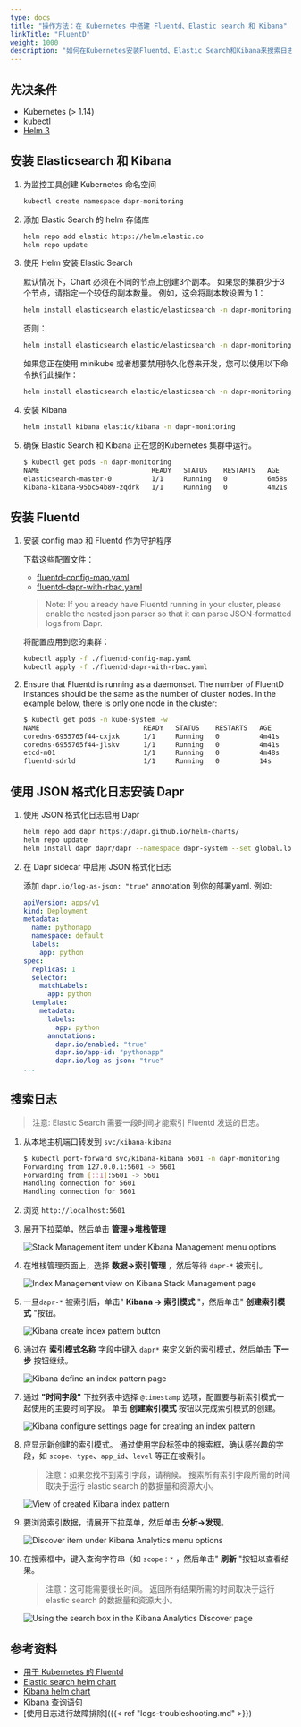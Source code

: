 ```yaml
---
type: docs
title: "操作方法：在 Kubernetes 中搭建 Fluentd、Elastic search 和 Kibana"
linkTitle: "FluentD"
weight: 1000
description: "如何在Kubernetes安装Fluentd、Elastic Search和Kibana来搜索日志"
---
```


## 先决条件

- Kubernetes (> 1.14)
- [kubectl](https://kubernetes.io/docs/tasks/tools/)
- [Helm 3](https://helm.sh/)

## 安装 Elasticsearch 和 Kibana

1. 为监控工具创建 Kubernetes 命名空间

    ```bash
    kubectl create namespace dapr-monitoring
    ```

2. 添加 Elastic Search 的 helm 存储库

    ```bash
    helm repo add elastic https://helm.elastic.co
    helm repo update
    ```

3. 使用 Helm 安装 Elastic Search

    默认情况下，Chart 必须在不同的节点上创建3个副本。 如果您的集群少于3个节点，请指定一个较低的副本数量。  例如，这会将副本数设置为 1：

    ```bash
    helm install elasticsearch elastic/elasticsearch -n dapr-monitoring --set replicas=1
    ```

    否则：

    ```bash
    helm install elasticsearch elastic/elasticsearch -n dapr-monitoring
    ```

    如果您正在使用 minikube 或者想要禁用持久化卷来开发，您可以使用以下命令执行此操作：

    ```bash
    helm install elasticsearch elastic/elasticsearch -n dapr-monitoring --set persistence.enabled=false,replicas=1
    ```

4. 安装 Kibana

    ```bash
    helm install kibana elastic/kibana -n dapr-monitoring
    ```

5. 确保 Elastic Search 和 Kibana 正在您的Kubernetes 集群中运行。

    ```bash
    $ kubectl get pods -n dapr-monitoring
    NAME                            READY   STATUS    RESTARTS   AGE
    elasticsearch-master-0          1/1     Running   0          6m58s
    kibana-kibana-95bc54b89-zqdrk   1/1     Running   0          4m21s
    ```

## 安装 Fluentd

1. 安装 config map 和 Fluentd 作为守护程序

    下载这些配置文件：
    - [fluentd-config-map.yaml](/docs/fluentd-config-map.yaml)
    - [fluentd-dapr-with-rbac.yaml](/docs/fluentd-dapr-with-rbac.yaml)

    > Note: If you already have Fluentd running in your cluster, please enable the nested json parser so that it can parse JSON-formatted logs from Dapr.

    将配置应用到您的集群：

    ```bash
    kubectl apply -f ./fluentd-config-map.yaml
    kubectl apply -f ./fluentd-dapr-with-rbac.yaml
    ```

2. Ensure that Fluentd is running as a daemonset. The number of FluentD instances should be the same as the number of cluster nodes. In the example below, there is only one node in the cluster:

    ```bash
    $ kubectl get pods -n kube-system -w
    NAME                          READY   STATUS    RESTARTS   AGE
    coredns-6955765f44-cxjxk      1/1     Running   0          4m41s
    coredns-6955765f44-jlskv      1/1     Running   0          4m41s
    etcd-m01                      1/1     Running   0          4m48s
    fluentd-sdrld                 1/1     Running   0          14s
    ```

## 使用 JSON 格式化日志安装 Dapr

1. 使用 JSON 格式化日志启用 Dapr

    ```bash
    helm repo add dapr https://dapr.github.io/helm-charts/
    helm repo update
    helm install dapr dapr/dapr --namespace dapr-system --set global.logAsJson=true
    ```

2. 在 Dapr sidecar 中启用 JSON 格式化日志

    添加 `dapr.io/log-as-json: "true"` annotation 到你的部署yaml. 例如:

    ```yaml
    apiVersion: apps/v1
    kind: Deployment
    metadata:
      name: pythonapp
      namespace: default
      labels:
        app: python
    spec:
      replicas: 1
      selector:
        matchLabels:
          app: python
      template:
        metadata:
          labels:
            app: python
          annotations:
            dapr.io/enabled: "true"
            dapr.io/app-id: "pythonapp"
            dapr.io/log-as-json: "true"
    ...
    ```

## 搜索日志

> 注意: Elastic Search 需要一段时间才能索引 Fluentd 发送的日志。

1. 从本地主机端口转发到 `svc/kibana-kibana`

    ```bash
    $ kubectl port-forward svc/kibana-kibana 5601 -n dapr-monitoring
    Forwarding from 127.0.0.1:5601 -> 5601
    Forwarding from [::1]:5601 -> 5601
    Handling connection for 5601
    Handling connection for 5601
    ```

2. 浏览 `http://localhost:5601`

3. 展开下拉菜单，然后单击 **管理→堆栈管理**

    ![Stack Management item under Kibana Management menu options](/images/kibana-1.png)

4. 在堆栈管理页面上，选择 **数据→索引管理** ，然后等待 `dapr-*` 被索引。

    ![Index Management view on Kibana Stack Management page](/images/kibana-2.png)

5. 一旦`dapr-*` 被索引后，单击" **Kibana → 索引模式** "，然后单击" **创建索引模式** "按钮。

    ![Kibana create index pattern button](/images/kibana-3.png)

6. 通过在 **索引模式名称** 字段中键入 `dapr*` 来定义新的索引模式，然后单击 **下一步** 按钮继续。

    ![Kibana define an index pattern page](/images/kibana-4.png)

7. 通过 **"时间字段"** 下拉列表中选择 `@timestamp` 选项，配置要与新索引模式一起使用的主要时间字段。 单击 **创建索引模式** 按钮以完成索引模式的创建。

    ![Kibana configure settings page for creating an index pattern](/images/kibana-5.png)

8. 应显示新创建的索引模式。 通过使用字段标签中的搜索框，确认感兴趣的字段，如 `scope`、`type`、`app_id`、`level` 等正在被索引。

    > 注意：如果您找不到索引字段，请稍候。 搜索所有索引字段所需的时间取决于运行 elastic search 的数据量和资源大小。

    ![View of created Kibana index pattern](/images/kibana-6.png)

9. 要浏览索引数据，请展开下拉菜单，然后单击 **分析→发现**。

    ![Discover item under Kibana Analytics menu options](/images/kibana-7.png)

10. 在搜索框中，键入查询字符串（如 `scope：*` ，然后单击" **刷新** "按钮以查看结果。

    > 注意：这可能需要很长时间。 返回所有结果所需的时间取决于运行 elastic search 的数据量和资源大小。

    ![Using the search box in the Kibana Analytics Discover page](/images/kibana-8.png)

## 参考资料

* [用于 Kubernetes 的 Fluentd](https://docs.fluentd.org/v/0.12/articles/kubernetes-fluentd)
* [Elastic search helm chart](https://github.com/elastic/helm-charts/tree/master/elasticsearch)
* [Kibana helm chart](https://github.com/elastic/helm-charts/tree/master/kibana)
* [Kibana 查询语句](https://www.elastic.co/guide/en/kibana/current/kuery-query.html)
* [使用日志进行故障排除]({{< ref "logs-troubleshooting.md" >}})
